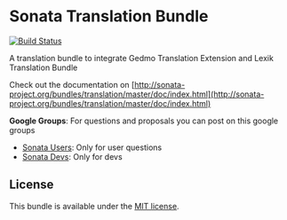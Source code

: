 Sonata Translation Bundle
=========================

[![Build Status](https://secure.travis-ci.org/sonata-project/SonataTranslationBundle.png)](https://secure.travis-ci.org/#!/sonata-project/SonataTranslationBundle)

A translation bundle to integrate Gedmo Translation Extension and Lexik Translation Bundle

Check out the documentation on [http://sonata-project.org/bundles/translation/master/doc/index.html](http://sonata-project.org/bundles/translation/master/doc/index.html)

**Google Groups**: For questions and proposals you can post on this google groups

* [Sonata Users](https://groups.google.com/group/sonata-users): Only for user questions
* [Sonata Devs](https://groups.google.com/group/sonata-devs): Only for devs

License
-------

This bundle is available under the [MIT license](Resources/meta/LICENSE).
